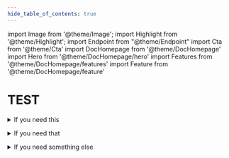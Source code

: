 ```yaml
---
hide_table_of_contents: true
---
```

import Image from '@theme/Image';
import Highlight from '@theme/Highlight';
import Endpoint from "@theme/Endpoint"
import Cta from '@theme/Cta'
import DocHomepage from '@theme/DocHomepage'
import Hero from '@theme/DocHomepage/hero'
import Features from '@theme/DocHomepage/features'
import Feature from '@theme/DocHomepage/feature'



# TEST
<Features>

<!-- Feature 1 -->

<Feature title="Prepaid" icon="cb">

<details>
 <summary>If you need this</summary>
 hidden, collapsable content...
</details>

<Cta
  context="feature"
  ui="inline"
  link="docs/cards/issuing"
  label="Get started"
/>

</Feature>

<!-- Feature 2 -->

<Feature title="Deffered Debit" icon="cb">

<details>
 <summary>If you need that</summary>
 hidden, collapsable content...
</details>
  
<Cta
  context="feature"
  ui="inline"
  link="docs/cards/issuing"
  label="Get started"
/>

</Feature>

<!-- Feature 3 -->

<Feature title="Immediate Debit" icon="cb">

<details>
 <summary>If you need something else</summary>
 hidden, collapsable content...
</details>

<Cta
  context="feature"
  ui="inline"
  link="docs/cards/issuing"
  label="Get started"
/>

</Feature>

</Features>